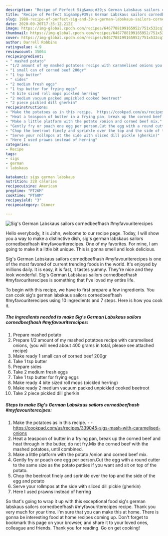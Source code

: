 ```yaml
---
description: "Recipe of Perfect Sig&amp;#39;s German Labskaus sailors cornedbeefhash #myfavouriterecipes"
title: "Recipe of Perfect Sig&amp;#39;s German Labskaus sailors cornedbeefhash #myfavouriterecipes"
slug: 1988-recipe-of-perfect-sig-and-39-s-german-labskaus-sailors-cornedbeefhash-myfavouriterecipes
date: 2020-09-20T17:35:12.212Z
image: https://img-global.cpcdn.com/recipes/6467788199165952/751x532cq70/sigs-german-labskaus-sailors-cornedbeefhash-myfavouriterecipes-recipe-main-photo.jpg
thumbnail: https://img-global.cpcdn.com/recipes/6467788199165952/751x532cq70/sigs-german-labskaus-sailors-cornedbeefhash-myfavouriterecipes-recipe-main-photo.jpg
cover: https://img-global.cpcdn.com/recipes/6467788199165952/751x532cq70/sigs-german-labskaus-sailors-cornedbeefhash-myfavouriterecipes-recipe-main-photo.jpg
author: Darrell Robbins
ratingvalue: 4.9
reviewcount: 35064
recipeingredient:
- " mashed potato"
- "1/2 amount of my mashed potatoes recipe with caramelised onions you will need about 400 grams in total please see attached recipe"
- "1 small can of corned beef 200gr"
- "1 tsp butter"
- " sides"
- "2 medium fresh eggs"
- "1 tsp butter for frying eggs"
- "4 bite sized roll mops pickled herring"
- "2 medium vacuum packed unpickled cooked beetroot"
- "2 piece pickled dill gherkin"
recipeinstructions:
- "Make the potatoes as in this recipe.  https://cookpad.com/us/recipes/339045-sigs-mash-with-caramelised-onions"
- "Heat a teaspoon of butter in a frying pan, break up the corned beef and heat through in the butter, do not fry.Mix the corned beef with the mashed potatoes, until combined."
- "Make a little platform with the potato /onion and corned beef mix."
- "Gently fry or poach one egg per person.Cut the egg with a round cutter to the same size as the potato patties if you want and sit on top of the potato."
- "Chop the beetroot finely and sprinkle over the top and the side of the egg and potato"
- "Serve your rollmpos at the side with sliced dill pickle (gherkin)"
- "Here I used prawns instead of herring"
categories:
- Recipe
tags:
- sigs
- german
- labskaus

katakunci: sigs german labskaus 
nutrition: 228 calories
recipecuisine: American
preptime: "PT26M"
cooktime: "PT60M"
recipeyield: "3"
recipecategory: Dinner

---
```



![Sig&#39;s German Labskaus sailors cornedbeefhash #myfavouriterecipes](https://img-global.cpcdn.com/recipes/6467788199165952/751x532cq70/sigs-german-labskaus-sailors-cornedbeefhash-myfavouriterecipes-recipe-main-photo.jpg)

Hello everybody, it is John, welcome to our recipe page. Today, I will show you a way to make a distinctive dish, sig&#39;s german labskaus sailors cornedbeefhash #myfavouriterecipes. One of my favorites. For mine, I am going to make it a little bit unique. This is gonna smell and look delicious.

Sig&#39;s German Labskaus sailors cornedbeefhash #myfavouriterecipes is one of the most favored of current trending foods in the world. It's enjoyed by millions daily. It is easy, it is fast, it tastes yummy. They're nice and they look wonderful. Sig&#39;s German Labskaus sailors cornedbeefhash #myfavouriterecipes is something that I've loved my entire life.




To begin with this recipe, we have to first prepare a few ingredients. You can cook sig&#39;s german labskaus sailors cornedbeefhash #myfavouriterecipes using 10 ingredients and 7 steps. Here is how you cook it.

<!--inarticleads1-->

##### The ingredients needed to make Sig&#39;s German Labskaus sailors cornedbeefhash #myfavouriterecipes:

1. Prepare  mashed potato
1. Prepare 1/2 amount of my mashed potatoes recipe with caramelised onions, (you will need about 400 grams in total, please see attached recipe)
1. Make ready 1 small can of corned beef 200gr
1. Take 1 tsp butter
1. Prepare  sides
1. Take 2 medium fresh eggs
1. Take 1 tsp butter for frying eggs
1. Make ready 4 bite sized roll mops (pickled herring)
1. Make ready 2 medium vacuum packed unpickled cooked beetroot
1. Take 2 piece pickled dill gherkin




<!--inarticleads2-->

##### Steps to make Sig&#39;s German Labskaus sailors cornedbeefhash #myfavouriterecipes:

1. Make the potatoes as in this recipe. -  - https://cookpad.com/us/recipes/339045-sigs-mash-with-caramelised-onions
1. Heat a teaspoon of butter in a frying pan, break up the corned beef and heat through in the butter, do not fry.Mix the corned beef with the mashed potatoes, until combined.
1. Make a little platform with the potato /onion and corned beef mix.
1. Gently fry or poach one egg per person.Cut the egg with a round cutter to the same size as the potato patties if you want and sit on top of the potato.
1. Chop the beetroot finely and sprinkle over the top and the side of the egg and potato
1. Serve your rollmpos at the side with sliced dill pickle (gherkin)
1. Here I used prawns instead of herring




So that's going to wrap it up with this exceptional food sig&#39;s german labskaus sailors cornedbeefhash #myfavouriterecipes recipe. Thank you very much for your time. I'm sure that you can make this at home. There is gonna be interesting food at home recipes coming up. Don't forget to bookmark this page on your browser, and share it to your loved ones, colleague and friends. Thank you for reading. Go on get cooking!
